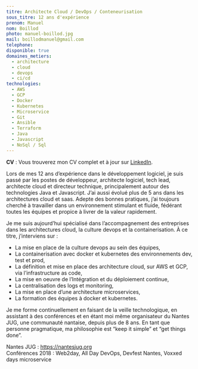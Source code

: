 ```yaml
---
titre: Architecte Cloud / DevOps / Conteneurisation
sous_titre: 12 ans d'expérience
prenom: Manuel
nom: Boillod
photo: manuel-boillod.jpg
mail: boillodmanuel@gmail.com
telephone:
disponible: true
domaines_metiers:
  - architecture
  - cloud
  - devops
  - ci/cd
technologies:
  - AWS
  - GCP
  - Docker
  - Kubernetes
  - Microservice
  - Git
  - Ansible
  - Terraform
  - Java
  - Javascript
  - NoSql / Sql
---
```


**CV** : Vous trouverez mon CV complet et à jour sur [LinkedIn](https://www.linkedin.com/in/manuelboillod/).

Lors de mes 12 ans d’expérience dans le développement logiciel, je suis passé par les postes de développeur, architecte logiciel, tech lead, architecte cloud et directeur technique, principalement autour des technologies Java et Javascript. J’ai aussi évolué plus de 5 ans dans les architectures cloud et saas. Adepte des bonnes pratiques, j’ai toujours cherché à travailler dans un environnement stimulant et fluide, fédérant toutes les équipes et propice à livrer de la valeur rapidement.

Je me suis aujourd’hui spécialisé dans l’accompagnement des entreprises dans les architectures cloud, la culture devops et la containerisation. À ce titre, j’interviens sur :

- La mise en place de la culture devops au sein des équipes,
- La containerisation avec docker et kubernetes des environnements dev, test et prod,
- La définition et mise en place des architecture cloud, sur AWS et GCP, via l’infrastructure as code,
- La mise en oeuvre de l’Intégration et du déploiement continue,
- La centralisation des logs et monitoring,
- La mise en place d’une architecture microservices,
- La formation des équipes à docker et kubernetes.

Je me forme continuellement en faisant de la veille technologique, en assistant à des conférences et en étant moi même organisateur du Nantes JUG, une communauté nantaise, depuis plus de 8 ans.
En tant que personne pragmatique, ma philosophie est “keep it simple” et “get things done”.

Nantes JUG : https://nantesjug.org  
Conférences 2018 : Web2day, All Day DevOps, Devfest Nantes, Voxxed days microservice
